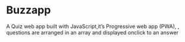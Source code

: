 # Buzzapp
A Quiz web app built with JavaScript,it’s Progressive web app (PWA), , questions are arranged in an array and displayed onclick to an answer 
